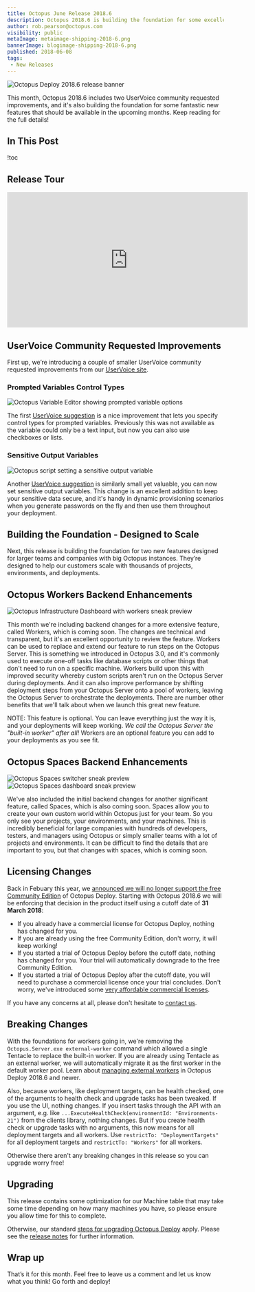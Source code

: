```yaml
---
title: Octopus June Release 2018.6
description: Octopus 2018.6 is building the foundation for some excellent new features coming soon!
author: rob.pearson@octopus.com
visibility: public
metaImage: metaimage-shipping-2018-6.png
bannerImage: blogimage-shipping-2018-6.png
published: 2018-06-08
tags:
 - New Releases
---
```


![Octopus Deploy 2018.6 release banner](blogimage-shipping-2018-6.png)

This month, Octopus 2018.6 includes two UserVoice community requested improvements, and it's also building the foundation for some fantastic new features that should be available in the upcoming months.  Keep reading for the full details!

## In This Post

!toc

## Release Tour

<iframe width="560" height="315" src="https://www.youtube.com/embed/tNuYRs_J8cY" frameborder="0" allowfullscreen></iframe>

## UserVoice Community Requested Improvements

First up, we’re introducing a couple of smaller UserVoice community requested improvements from our [UserVoice site](https://octopusdeploy.uservoice.com).

### Prompted Variables Control Types

![Octopus Variable Editor showing prompted variable options](prompted-var-control-types.png "width=500")

The first [UserVoice suggestion](https://octopusdeploy.uservoice.com/forums/170787-general/suggestions/6016396-variable-prompt-templates) is a nice improvement that lets you specify control types for prompted variables. Previously this was not available as the variable could only be a text input, but now you can also use checkboxes or lists.

### Sensitive Output Variables

![Octopus script setting a sensitive output variable](sensitive-output-var.png "width=500")

Another [UserVoice suggestion](https://octopusdeploy.uservoice.com/forums/170787-general/suggestions/30965434-set-octopusvariable-to-support-issensitive-flag) is similarly small yet valuable, you can now set sensitive output variables. This change is an excellent addition to keep your sensitive data secure, and it's handy in dynamic provisioning scenarios when you generate passwords on the fly and then use them throughout your deployment.

## Building the Foundation - Designed to Scale

Next, this release is building the foundation for two new features designed for larger teams and companies with big Octopus instances. They’re designed to help our customers scale with thousands of projects, environments, and deployments.

## Octopus Workers Backend Enhancements

![Octopus Infrastructure Dashboard with workers sneak preview](octopus-workers-preview1.png "width=500")

This month we're including backend changes for a more extensive feature, called Workers, which is coming soon. The changes are technical and transparent, but it's an excellent opportunity to review the feature. Workers can be used to replace and extend our feature to run steps on the Octopus Server. This is something we introduced in Octopus 3.0, and it's commonly used to execute one-off tasks like database scripts or other things that don't need to run on a specific machine. Workers build upon this with improved security whereby custom scripts aren't run on the Octopus Server during deployments. And it can also improve performance by shifting deployment steps from your Octopus Server onto a pool of workers, leaving the Octopus Server to orchestrate the deployments. There are number other benefits that we'll talk about when we launch this great new feature.

NOTE: This feature is optional. You can leave everything just the way it is, and your deployments will keep working. _We call the Octopus Server the "built-in worker" after all!_ Workers are an optional feature you can add to your deployments as you see fit.

## Octopus Spaces Backend Enhancements

![Octopus Spaces switcher sneak preview](octopus-spaces-preview1.png "width=500")
![Octopus Spaces dashboard sneak preview](octopus-spaces-preview2.png "width=500")

We've also included the initial backend changes for another significant feature, called Spaces, which is also coming soon. Spaces allow you to create your own custom world within Octopus just for your team. So you only see your projects, your environments, and your machines. This is incredibly beneficial for large companies with hundreds of developers, testers, and managers using Octopus or simply smaller teams with a lot of projects and environments. It can be difficult to find the details that are important to you, but that changes with spaces, which is coming soon.

## Licensing Changes

Back in Febuary this year, we [announced we will no longer support the free Community Edition](https://octopus.com/blog/removing-free-tier) of Octopus Deploy. Starting with Octopus 2018.6 we will be enforcing that decision in the product itself using a cutoff date of **31 March 2018**:

- If you already have a commercial license for Octopus Deploy, nothing has changed for you.
- If you are already using the free Community Edition, don't worry, it will keep working!
- If you started a trial of Octopus Deploy before the cutoff date, nothing has changed for you. Your trial will automatically downgrade to the free Community Edition.
- If you started a trial of Octopus Deploy after the cutoff date, you will need to purchase a commercial license once your trial concludes. Don't worry, we've introduced some [very affordable commercial licenses](https://octopus.com/pricing).

If you have any concerns at all, please don't hesitate to [contact us](https://octopus.com/support).

## Breaking Changes

With the foundations for workers going in, we're removing the `Octopus.Server.exe external-worker` command which allowed a single Tentacle to replace the built-in worker. If you are already using Tentacle as an external worker, we will automatically migrate it as the first worker in the default worker pool. Learn about [managing external workers](https://octopus.com/docs/administration/workers/external-workers) in Octopus Deploy 2018.6 and newer.

Also, because workers, like deployment targets, can be health checked, one of the arguments to health check and upgrade tasks has been tweaked.  If you use the UI, nothing changes.  If you insert tasks through the API with an argument, e.g. like `...ExecuteHealthCheck(environmentId: "Environments-21")` from the clients library, nothing changes. But if you create health check or upgrade tasks with no arguments, this now means for all deployment targets and all workers.  Use `restrictTo: "DeploymentTargets"` for all deployment targets and `restrictTo: "Workers"` for all workers.

Otherwise there aren't any breaking changes in this release so you can upgrade worry free!

## Upgrading

This release contains some optimization for our Machine table that may take some time depending on how many machines you have, so please ensure you allow time for this to complete.

Otherwise, our standard [steps for upgrading Octopus Deploy](https://octopus.com/docs/administration/upgrading) apply. Please see the [release notes](https://octopus.com/downloads/compare?to=2018.6.0) for further information.

## Wrap up

That’s it for this month. Feel free to leave us a comment and let us know what you think! Go forth and deploy!
